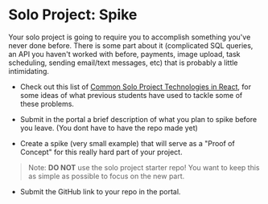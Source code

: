 # Solo Project: Spike

Your solo project is going to require you to accomplish something you've never done before. There is some part about it (complicated SQL queries, an API you haven't worked with before, payments, image upload, task scheduling, sending email/text messages, etc) that is probably a little intimidating.

- Check out this list of [Common Solo Project Technologies in React](https://github.com/PrimeAcademy/prime-solo-common-tech), for some ideas of what previous students have used to tackle some of these problems.

- Submit in the portal a brief description of what you plan to spike before you leave. (You dont have to have the repo made yet)

- Create a spike (very small example) that will serve as a "Proof of Concept" for this really hard part of your project.

> Note: __DO NOT__ use the solo project starter repo! You want to keep this as simple as possible to focus on the new part.

- Submit the GitHub link to your repo in the portal.

